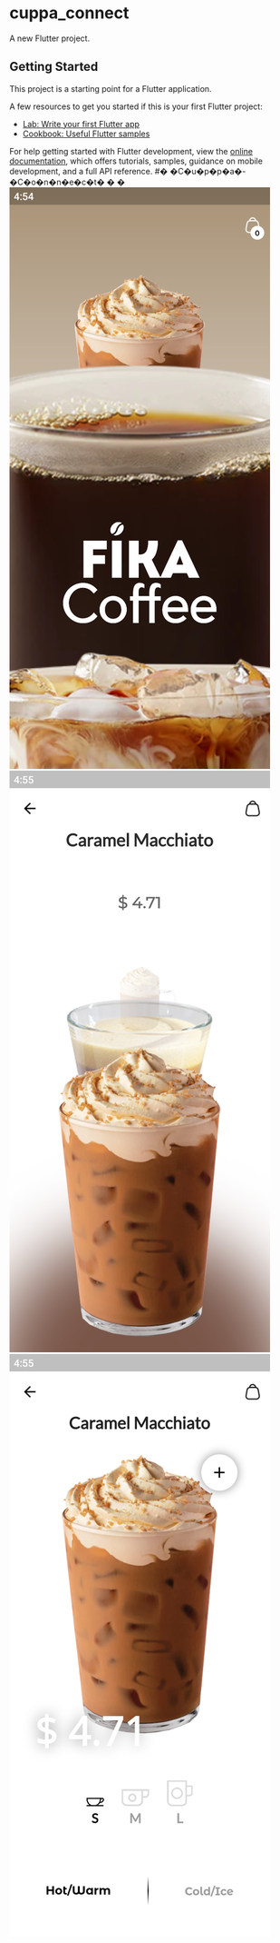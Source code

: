 # cuppa_connect

A new Flutter project.

## Getting Started

This project is a starting point for a Flutter application.

A few resources to get you started if this is your first Flutter project:

- [Lab: Write your first Flutter app](https://docs.flutter.dev/get-started/codelab)
- [Cookbook: Useful Flutter samples](https://docs.flutter.dev/cookbook)

For help getting started with Flutter development, view the
[online documentation](https://docs.flutter.dev/), which offers tutorials,
samples, guidance on mobile development, and a full API reference.
#� �C�u�p�p�a�-�C�o�n�n�e�c�t�
�
�
![](https://github.com/codejuni/Cuppa-Connect/blob/main/Screenshot_2023.02.27_04.54.41.540.png)
![](https://github.com/codejuni/Cuppa-Connect/blob/main/Screenshot_2023.02.27_04.55.03.299.png)
![](https://github.com/codejuni/Cuppa-Connect/blob/main/Screenshot_2023.02.27_04.55.17.965.png)
